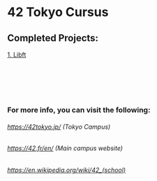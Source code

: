 # 42 Tokyo Cursus

## Completed Projects:

[1. Libft](https://github.com/LucasHlmn/School_42_Cursus/libft)
<br>
<br>
<br>
<br>
<br>
<br>


### For more info, you can visit the following:
	
###### https://42tokyo.jp/ (Tokyo Campus)

###### https://42.fr/en/ (Main campus website)

###### https://en.wikipedia.org/wiki/42_(school)
